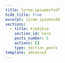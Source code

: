 ```yaml
---
title: lorem-ipsumdsfsdf
hide_title: true
excerpt: lorem-ipsumssdd
sections:
  - title: kjkdjksa
    section_id: hero
    posts_number: 6
    actions: []
    type: section_posts
template: advanced
---
```

